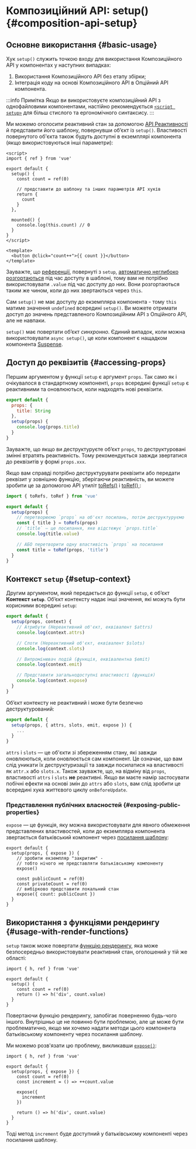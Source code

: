 # Композиційний АРІ: setup() {#composition-api-setup}

## Основне використання {#basic-usage}

Хук `setup()` служить точкою входу для використання Композиційного API у компонентах у наступних випадках:

1. Використання Композиційного API без етапу збірки;
2. Інтеграція коду на основі Композиційного API в Опційний API компонента.

:::info Примітка
Якщо ви використовуєте композиційний API з однофайловими компонентами, настійно рекомендується [`<script setup>`](/api/sfc-script-setup) для більш стислого та ергономічного синтаксису.
:::

Ми можемо оголосити реактивний стан за допомогою [API Реактивності](./reactivity-core.html) й представити його шаблону, повернувши об’єкт із `setup()`. Властивості повернутого об'єкта також будуть доступні в екземплярі компонента (якщо використовуються інші параметри):

```vue
<script>
import { ref } from 'vue'

export default {
  setup() {
    const count = ref(0)

    // представити до шаблону та інших параметрів API хуків
    return {
      count
    }
  },

  mounted() {
    console.log(this.count) // 0
  }
}
</script>

<template>
  <button @click="count++">{{ count }}</button>
</template>
```

Зауважте, що [референції](/api/reactivity-core#ref), повернуті з `setup`, [автоматично неглибоко розгортаються](/guide/essentials/reactivity-fundamentals#deep-reactivity) під час доступу в шаблоні, тому вам не потрібно використовувати `.value` під час доступу до них. Вони розгортаються таким же чином, коли до них звертаються через `this`.

Сам `setup()` не має доступу до екземпляра компонента - тому `this` матиме значення `undefined` всередині `setup()`. Ви можете отримати доступ до значень представленого Композиційним API з Опційного API, але не навпаки.

`setup()` має повертати об’єкт _синхронно_. Єдиний випадок, коли можна використовувати `async setup()`, це коли компонент є нащадком компонента [Suspense](../guide/built-ins/suspense).

## Доступ до реквізитів {#accessing-props}

Першим аргументом у функції `setup` є аргумент `props`. Так само як і очікувалося в стандартному компоненті, `props` всередині функції `setup` є реактивними та оновлюються, коли надходять нові реквізити.

```js
export default {
  props: {
    title: String
  },
  setup(props) {
    console.log(props.title)
  }
}
```

Зауважте, що якщо ви деструктуруєте об’єкт `props`, то деструктуровані змінні втратять реактивність. Тому рекомендується завжди звертатися до реквізитів у формі `props.xxx`.

Якщо вам справді потрібно деструктурувати реквізити або передати реквізит у зовнішню функцію, зберігаючи реактивність, ви можете зробити це за допомогою API утиліт [toRefs()](./reactivity-utilities#torefs) і [toRef() ](/api/reactivity-utilities#toref):

```js
import { toRefs, toRef } from 'vue'

export default {
  setup(props) {
    // перетворюємо `props` на об'єкт посилань, потім деструктуруємо
    const { title } = toRefs(props)
    // `title` — це посилання, яке відстежує `props.title`
    console.log(title.value)

    // АБО перетворити одну властивість `props` на посилання
    const title = toRef(props, 'title')
  }
}
```

## Контекст `setup` {#setup-context}

Другим аргументом, який передається до функції `setup`, є об’єкт **Контекст `setup`**. Об’єкт контексту надає інші значення, які можуть бути корисними всередині `setup`:

```js
export default {
  setup(props, context) {
    // Атрибути (Нереактивний об'єкт, еквівалент $attrs)
    console.log(context.attrs)

    // Слоти (Нереактивний об'єкт, еквівалент $slots)
    console.log(context.slots)

    // Випромінювач подій (функція, еквівалентна $emit)
    console.log(context.emit)

    // Представити загальнодоступні властивості (функція)
    console.log(context.expose)
  }
}
```

Об’єкт контексту не реактивний і може бути безпечно деструктурований:

```js
export default {
  setup(props, { attrs, slots, emit, expose }) {
    ...
  }
}
```

`attrs` і `slots` — це об'єкти зі збереженням стану, які завжди оновлюються, коли оновлюється сам компонент. Це означає, що вам слід уникати їх деструктуризації та завжди посилатися на властивості як `attr.x` або `slots.x`. Також зауважте, що, на відміну від `props`, властивості `attrs` і `slots` **не** реактивні. Якщо ви маєте намір застосувати побічні ефекти на основі змін до `attrs` або `slots`, вам слід зробити це всередині хука життєвого циклу `onBeforeUpdate`.

### Представлення публічних власностей {#exposing-public-properties}

`expose` — це функція, яку можна використовувати для явного обмеження представлених властивостей, коли до екземпляра компонента звертається батьківський компонент через [посилання шаблону](/guide/essentials/template-refs#ref-on-component):

```js{5,10}
export default {
  setup(props, { expose }) {
    // зробити екземпляр "закритим" -
    // тобто нічого не представляти батьківському компоненту
    expose()

    const publicCount = ref(0)
    const privateCount = ref(0)
    // вибірково представити локальний стан
    expose({ count: publicCount })
  }
}
```

## Використання з функціями рендерингу {#usage-with-render-functions}

`setup` також може повертати [функцію рендерингу](/guide/extras/render-function), яка може безпосередньо використовувати реактивний стан, оголошений у тій же області:

```js{6}
import { h, ref } from 'vue'

export default {
  setup() {
    const count = ref(0)
    return () => h('div', count.value)
  }
}
```

Повертаючи функцію рендерингу, запобігає поверненню будь-чого іншого. Внутрішньо це не повинно бути проблемою, але це може бути проблематично, якщо ми хочемо надати методи цього компонента батьківському компоненту через посилання шаблону.

Ми можемо розв'язати цю проблему, викликавши [`expose()`](#exposing-public-properties):

```js{8-10}
import { h, ref } from 'vue'

export default {
  setup(props, { expose }) {
    const count = ref(0)
    const increment = () => ++count.value

    expose({
      increment
    })

    return () => h('div', count.value)
  }
}
```

Тоді метод `increment` буде доступний у батьківському компоненті через посилання шаблону.
